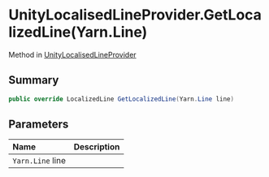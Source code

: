 # UnityLocalisedLineProvider.GetLocalizedLine(Yarn.Line)

Method in [UnityLocalisedLineProvider](/api/csharp/yarn.unity.unitylocalization.unitylocalisedlineprovider.md)

## Summary



```csharp
public override LocalizedLine GetLocalizedLine(Yarn.Line line)
```

## Parameters

|Name|Description|
|:---|:---|
|`Yarn.Line` line||


